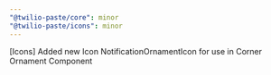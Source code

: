 ```yaml
---
"@twilio-paste/core": minor
"@twilio-paste/icons": minor
---
```


[Icons] Added new Icon NotificationOrnamentIcon for use in Corner Ornament Component
